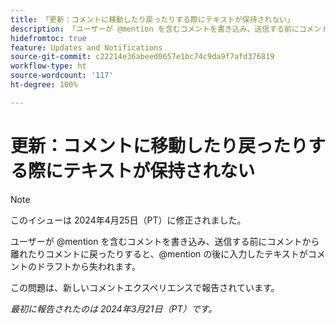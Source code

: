 ```yaml
---
title: 「更新：コメントに移動したり戻ったりする際にテキストが保持されない」
description: 「ユーザーが @mention を含むコメントを書き込み、送信する前にコメントから離れたりコメントに戻ったりすると、@mention の後に入力したテキストがコメントのドラフトから失われます。」
hidefromtoc: true
feature: Updates and Notifications
source-git-commit: c22214e36abeed0657e1bc74c9da9f7afd376819
workflow-type: ht
source-wordcount: '117'
ht-degree: 100%

---
```



# 更新：コメントに移動したり戻ったりする際にテキストが保持されない

>[!NOTE]
>
>このイシューは 2024年4月25日（PT）に修正されました。

ユーザーが @mention を含むコメントを書き込み、送信する前にコメントから離れたりコメントに戻ったりすると、@mention の後に入力したテキストがコメントのドラフトから失われます。

この問題は、新しいコメントエクスペリエンスで報告されています。

_最初に報告されたのは 2024年3月21日（PT）です。_

